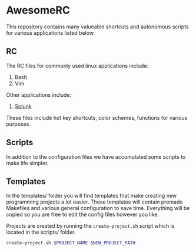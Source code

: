 AwesomeRC
=========

This repository contains many valueable shortcuts and autonomous scripts for various applications listed below.

RC
---
The RC files for commonly used linux applications include:

1. Bash
2. Vim

Other applications include:

1. [Splunk](http://splunk.com)

These files include hot key shortcuts, color schemes, functions for various purposes.

Scripts
-------

In addition to the configuration files we have accumulated some scripts to make life simpler.

Templates
---------
In the templates/ folder you will find templates that make creating new programming projects a lot easier.  These templates will contain premade Makefiles and various general configuration to save time.  Everything will be copied so you are free to edit the config files however you like.

Projects are created by running the `create-project.sh` script which is located in the scripts/ folder.
```sh
create-project.sh $PROJECT_NAME $NEW_PROJECT_PATH
```
